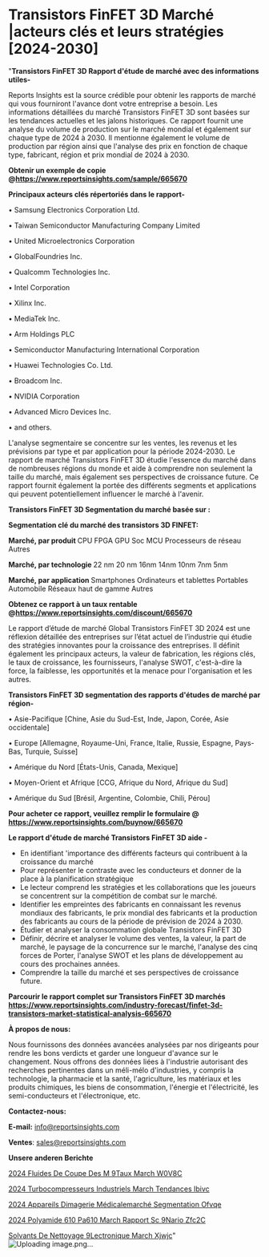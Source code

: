 # Transistors FinFET 3D Marché |acteurs clés et leurs stratégies [2024-2030]

"<strong>Transistors FinFET 3D Rapport d'étude de marché avec des informations utiles-</strong>

Reports Insights est la source crédible pour obtenir les rapports de marché qui vous fourniront l'avance dont votre entreprise a besoin. Les informations détaillées du marché Transistors FinFET 3D sont basées sur les tendances actuelles et les jalons historiques. Ce rapport fournit une analyse du volume de production sur le marché mondial et également sur chaque type de 2024 à 2030. Il mentionne également le volume de production par région ainsi que l'analyse des prix en fonction de chaque type, fabricant, région et prix mondial de 2024 à 2030.

<strong><b>Obtenir un exemple de copie @</b></strong><a href=https://www.reportsinsights.com/sample/665670><strong><b>https://www.reportsinsights.com/sample/665670</b></strong></a>

<b>Principaux acteurs clés répertoriés dans le rapport-</b>

<b> </b>• Samsung Electronics Corporation Ltd.

• Taiwan Semiconductor Manufacturing Company Limited

• United Microelectronics Corporation

• GlobalFoundries Inc.

• Qualcomm Technologies Inc.

• Intel Corporation

• Xilinx Inc.

• MediaTek Inc.

• Arm Holdings PLC

• Semiconductor Manufacturing International Corporation

• Huawei Technologies Co. Ltd.

• Broadcom Inc.

• NVIDIA Corporation

• Advanced Micro Devices Inc.

• and others.

L'analyse segmentaire se concentre sur les ventes, les revenus et les prévisions par type et par application pour la période 2024-2030. Le rapport de marché Transistors FinFET 3D étudie l'essence du marché dans de nombreuses régions du monde et aide à comprendre non seulement la taille du marché, mais également ses perspectives de croissance future. Ce rapport fournit également la portée des différents segments et applications qui peuvent potentiellement influencer le marché à l'avenir.

<strong>Transistors FinFET 3D Segmentation du marché basée sur :</strong>

<strong> Segmentation clé du marché des transistors 3D FINFET: </strong>

<strong> Marché, par produit </strong>
CPU
FPGA
GPU
Soc
MCU
Processeurs de réseau
Autres

<strong> Marché, par technologie </strong>
22 nm
20 nm
16nm
14nm
10nm
7nm
5nm

<strong> Marché, par application </strong>
Smartphones
Ordinateurs et tablettes
Portables
Automobile
Réseaux haut de gamme
Autres

<strong><b>Obtenez ce rapport à un taux rentable @</b></strong><a href=https://www.reportsinsights.com/discount/665670><strong><b>https://www.reportsinsights.com/discount/665670</b></strong></a>

Le rapport d’étude de marché Global Transistors FinFET 3D 2024 est une réflexion détaillée des entreprises sur l’état actuel de l’industrie qui étudie des stratégies innovantes pour la croissance des entreprises. Il définit également les principaux acteurs, la valeur de fabrication, les régions clés, le taux de croissance, les fournisseurs, l'analyse SWOT, c'est-à-dire la force, la faiblesse, les opportunités et la menace pour l'organisation et les autres.

<strong>Transistors FinFET 3D segmentation des rapports d'études de marché par région-</strong>

• Asie-Pacifique [Chine, Asie du Sud-Est, Inde, Japon, Corée, Asie occidentale]

• Europe [Allemagne, Royaume-Uni, France, Italie, Russie, Espagne, Pays-Bas, Turquie, Suisse]

• Amérique du Nord [États-Unis, Canada, Mexique]

• Moyen-Orient et Afrique [CCG, Afrique du Nord, Afrique du Sud]

• Amérique du Sud [Brésil, Argentine, Colombie, Chili, Pérou]

<strong>Pour acheter ce rapport, veuillez remplir le formulaire @   <a href=https://www.reportsinsights.com/buynow/665670>https://www.reportsinsights.com/buynow/665670</a></strong>

<strong>Le rapport d'étude de marché Transistors FinFET 3D aide -</strong>
<ul>
  <li>En identifiant 'importance des différents facteurs qui contribuent à la croissance du marché</li>
  <li>Pour représenter le contraste avec les conducteurs et donner de la place à la planification stratégique</li>
  <li>Le lecteur comprend les stratégies et les collaborations que les joueurs se concentrent sur la compétition de combat sur le marché.</li>
  <li>Identifier les empreintes des fabricants en connaissant les revenus mondiaux des fabricants, le prix mondial des fabricants et la production des fabricants au cours de la période de prévision de 2024 à 2030.</li>
  <li>Étudier et analyser la consommation globale Transistors FinFET 3D</li>
  <li>Définir, décrire et analyser le volume des ventes, la valeur, la part de marché, le paysage de la concurrence sur le marché, l'analyse des cinq forces de Porter, l'analyse SWOT et les plans de développement au cours des prochaines années.</li>
  <li>Comprendre la taille du marché et ses perspectives de croissance future.</li>
</ul>

<strong>Parcourir le rapport complet sur Transistors FinFET 3D marchés <a href=https://www.reportsinsights.com/industry-forecast/finfet-3d-transistors-market-statistical-analysis-665670>https://www.reportsinsights.com/industry-forecast/finfet-3d-transistors-market-statistical-analysis-665670</a></strong>

<strong>À propos de nous:</strong>

Nous fournissons des données avancées analysées par nos dirigeants pour rendre les bons verdicts et garder une longueur d'avance sur le changement. Nous offrons des données liées à l'industrie autorisant des recherches pertinentes dans un méli-mélo d'industries, y compris la technologie, la pharmacie et la santé, l'agriculture, les matériaux et les produits chimiques, les biens de consommation, l'énergie et l'électricité, les semi-conducteurs et l'électronique, etc.

<strong>Contactez-nous:</strong>

<strong>E-mail:</strong> <a href=mailto:info@reportsinsights.com>info@reportsinsights.com</a>

<strong>Ventes</strong>: <a href=mailto:sales@reportsinsights.com>sales@reportsinsights.com</a>

<strong>Unsere anderen Berichte</strong>

<a href=https://www.linkedin.com/pulse/2024-fluides-de-coupe-des-m%C3%A9taux-march%C3%A9-w0v8c/>2024 Fluides De Coupe Des M 9Taux March W0V8C</a>

<a href=https://www.linkedin.com/pulse/2024-turbocompresseurs-industriels-march%C3%A9-tendances-ibivc/>2024 Turbocompresseurs Industriels March Tendances Ibivc</a>

<a href=https://www.linkedin.com/pulse/2024-appareils-dimagerie-médicalemarché-segmentation-ofvqe/>2024 Appareils Dimagerie Médicalemarché Segmentation Ofvqe</a>

<a href=https://www.linkedin.com/pulse/2024-polyamide-610-pa610-march%C3%A9-rapport-sc%C3%A9nario-zfc2c/>2024 Polyamide 610 Pa610 March Rapport Sc 9Nario Zfc2C</a>

<a href=https://www.linkedin.com/pulse/solvants-de-nettoyage-%C3%A9lectronique-march%C3%A9-xjwjc/>Solvants De Nettoyage  9Lectronique March Xjwjc</a>"
![Uploading image.png…]()
